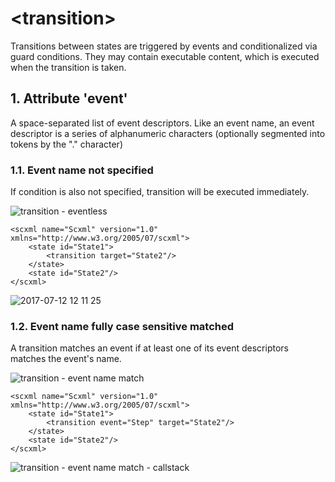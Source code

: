 # \<transition\>
Transitions between states are triggered by events and conditionalized via guard conditions. They may contain executable content, which is executed when the transition is taken.

## 1. Attribute 'event'
A space-separated list of event descriptors. Like an event name, an event descriptor is a series of alphanumeric characters (optionally segmented into tokens by the "." character)

### 1.1. Event name not specified
If condition is also not specified, transition will be executed immediately.

![transition - eventless](https://user-images.githubusercontent.com/18611095/28110547-6c42a9a2-66fb-11e7-950a-1ecfe38de867.png)

```
<scxml name="Scxml" version="1.0" xmlns="http://www.w3.org/2005/07/scxml">
	<state id="State1">
		<transition target="State2"/>
	</state>
	<state id="State2"/>
</scxml>
```

![2017-07-12 12 11 25](https://user-images.githubusercontent.com/18611095/28110712-e753ce14-66fb-11e7-8020-09b6114887f9.png)

### 1.2. Event name fully case sensitive matched
A transition matches an event if at least one of its event descriptors matches the event's name.

![transition - event name match](https://user-images.githubusercontent.com/18611095/28114420-82ae1088-6709-11e7-9b2c-8ba661f11bd8.png)

```
<scxml name="Scxml" version="1.0" xmlns="http://www.w3.org/2005/07/scxml">
	<state id="State1">
		<transition event="Step" target="State2"/>
	</state>
	<state id="State2"/>
</scxml>
```

![transition - event name match - callstack](https://user-images.githubusercontent.com/18611095/28114425-874255e6-6709-11e7-8109-4f26d0bd978b.png)
